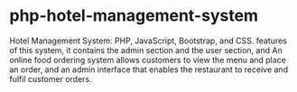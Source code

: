# php-hotel-management-system
Hotel Management System: PHP, JavaScript, Bootstrap, and CSS. features of this system, it contains the admin section and the user section, and An online food ordering system allows customers to view the menu and place an order, and an admin interface that enables the restaurant to receive and fulfil customer orders.
